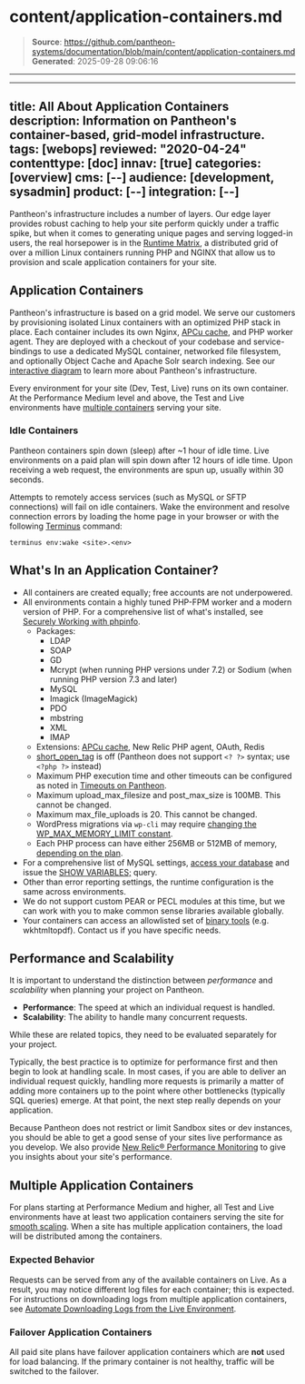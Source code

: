 # content/application-containers.md

> **Source**: https://github.com/pantheon-systems/documentation/blob/main/content/application-containers.md
> **Generated**: 2025-09-28 09:06:16

---

---
title: All About Application Containers
description: Information on Pantheon's container-based, grid-model infrastructure.
tags: [webops]
reviewed: "2020-04-24"
contenttype: [doc]
innav: [true]
categories: [overview]
cms: [--]
audience: [development, sysadmin]
product: [--]
integration: [--]
---

Pantheon's infrastructure includes a number of layers. Our edge layer provides robust caching to help your site perform quickly under a traffic spike, but when it comes to generating unique pages and serving logged-in users, the real horsepower is in the [Runtime Matrix](https://pantheon.io/features/elastic-hosting), a distributed grid of over a million Linux containers running PHP and NGINX that allow us to provision and scale application containers for your site.

## Application Containers

Pantheon's infrastructure is based on a grid model. We serve our customers by provisioning isolated Linux containers with an optimized PHP stack in place. Each container includes its own Nginx, [APCu cache](/apcu), and PHP worker agent. They are deployed with a checkout of your codebase and service-bindings to use a dedicated MySQL container, networked file filesystem, and optionally Object Cache and Apache Solr search indexing. See our [interactive diagram](https://pantheon.io/features/elastic-hosting) to learn more about Pantheon's infrastructure.

Every environment for your site (Dev, Test, Live) runs on its own container. At the Performance Medium level and above, the Test and Live environments have [multiple containers](#multiple-application-containers) serving your site.

### Idle Containers

Pantheon containers spin down (sleep) after ~1 hour of idle time. Live environments on a paid plan will spin down after 12 hours of idle time. Upon receiving a web request, the environments are spun up, usually within 30 seconds.

Attempts to remotely access services (such as MySQL or SFTP connections) will fail on idle containers. Wake the environment and resolve connection errors by loading the home page in your browser or with the following [Terminus](/terminus) command:

```bash{promptUser: user}
terminus env:wake <site>.<env>
```

## What's In an Application Container?

- All containers are created equally; free accounts are not underpowered.
- All environments contain a highly tuned PHP-FPM worker and a modern version of PHP. For a comprehensive list of what's installed, see [Securely Working with phpinfo](/guides/secure-development/phpinfo).
  - Packages:
    - LDAP
    - SOAP
    - GD
    - Mcrypt (when running PHP versions under 7.2) or Sodium (when running PHP version 7.3 and later)
    - MySQL
    - Imagick (ImageMagick)
    - PDO
    - mbstring
    - XML
    - IMAP
  - Extensions: [APCu cache](/apcu), New Relic PHP agent, OAuth, Redis
  - [short\_open\_tag](https://secure.php.net/manual/en/ini.core.php#ini.short-open-tag) is off (Pantheon does not support `<? ?>` syntax; use `<?php ?>` instead)
  - Maximum PHP execution time and other timeouts can be configured as noted in [Timeouts on Pantheon](/timeouts).
  - Maximum upload\_max\_filesize and post\_max\_size is 100MB. This cannot be changed.
  - Maximum max\_file\_uploads is 20. This cannot be changed.
  - WordPress migrations via `wp-cli` may require [changing the WP_MAX_MEMORY_LIMIT constant](https://wordpress.org/support/article/editing-wp-config-php/#increasing-memory-allocated-to-php).
  - Each PHP process can have either 256MB or 512MB of memory, [depending on the plan](/guides/account-mgmt/plans/resources).
- For a comprehensive list of MySQL settings, [access your database](/guides/mariadb-mysql/mysql-access) and issue the [SHOW VARIABLES;](https://dev.mysql.com/doc/refman/5.7/en/show-variables.html) query.
- Other than error reporting settings, the runtime configuration is the same across environments.
- We do not support custom PEAR or PECL modules at this time, but we can work with you to make common sense libraries available globally.
- Your containers can access an allowlisted set of [binary tools](/external-libraries) (e.g. wkhtmltopdf). Contact us if you have specific needs.

## Performance and Scalability

It is important to understand the distinction between _performance_ and _scalability_ when planning your project on Pantheon.

- **Performance**: The speed at which an individual request is handled.
- **Scalability**: The ability to handle many concurrent requests.

While these are related topics, they need to be evaluated separately for your project.

Typically, the best practice is to optimize for performance first and then begin to look at handling scale. In most cases, if you are able to deliver an individual request quickly, handling more requests is primarily a matter of adding more containers up to the point where other bottlenecks (typically SQL queries) emerge. At that point, the next step really depends on your application.

Because Pantheon does not restrict or limit Sandbox sites or dev instances, you should be able to get a good sense of your sites live performance as you develop. We also provide [New Relic&reg; Performance Monitoring](/guides/new-relic) to give you insights about your site's performance.

## Multiple Application Containers

For plans starting at Performance Medium and higher, all Test and Live environments have at least two application containers serving the site for [smooth scaling](https://pantheon.io/features/smooth-scaling). When a site has multiple application containers, the load will be distributed among the containers.

### Expected Behavior

Requests can be served from any of the available containers on Live. As a result, you may notice different log files for each container; this is expected. For instructions on downloading logs from multiple application containers, see [Automate Downloading Logs from the Live Environment](/guides/logs-pantheon/automate-log-downloads).

### Failover Application Containers

All paid site plans have failover application containers which are **not** used for load balancing. If the primary container is not healthy, traffic will be switched to the failover.

